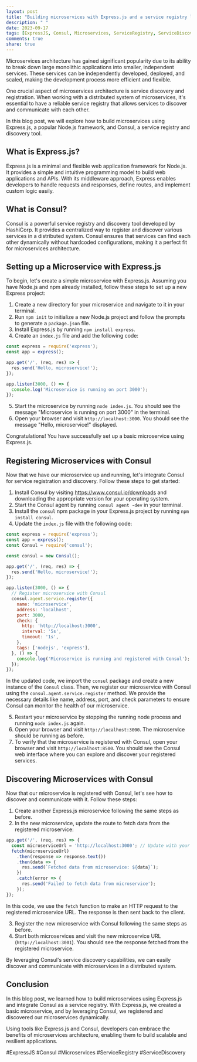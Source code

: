 ```yaml
---
layout: post
title: "Building microservices with Express.js and a service registry like Consul"
description: " "
date: 2023-09-17
tags: [ExpressJS, Consul, Microservices, ServiceRegistry, ServiceDiscovery]
comments: true
share: true
---
```


Microservices architecture has gained significant popularity due to its ability to break down large monolithic applications into smaller, independent services. These services can be independently developed, deployed, and scaled, making the development process more efficient and flexible.

One crucial aspect of microservices architecture is service discovery and registration. When working with a distributed system of microservices, it's essential to have a reliable service registry that allows services to discover and communicate with each other.

In this blog post, we will explore how to build microservices using Express.js, a popular Node.js framework, and Consul, a service registry and discovery tool.

## What is Express.js?

Express.js is a minimal and flexible web application framework for Node.js. It provides a simple and intuitive programming model to build web applications and APIs. With its middleware approach, Express enables developers to handle requests and responses, define routes, and implement custom logic easily.

## What is Consul?

Consul is a powerful service registry and discovery tool developed by HashiCorp. It provides a centralized way to register and discover various services in a distributed system. Consul ensures that services can find each other dynamically without hardcoded configurations, making it a perfect fit for microservices architecture.

## Setting up a Microservice with Express.js

To begin, let's create a simple microservice with Express.js. Assuming you have Node.js and npm already installed, follow these steps to set up a new Express project:

1. Create a new directory for your microservice and navigate to it in your terminal.
2. Run `npm init` to initialize a new Node.js project and follow the prompts to generate a `package.json` file.
3. Install Express.js by running `npm install express`.
4. Create an `index.js` file and add the following code:

```javascript
const express = require('express');
const app = express();

app.get('/', (req, res) => {
  res.send('Hello, microservice!');
});

app.listen(3000, () => {
  console.log('Microservice is running on port 3000');
});
```

5. Start the microservice by running `node index.js`. You should see the message "Microservice is running on port 3000" in the terminal.
6. Open your browser and visit `http://localhost:3000`. You should see the message "Hello, microservice!" displayed.

Congratulations! You have successfully set up a basic microservice using Express.js.

## Registering Microservices with Consul

Now that we have our microservice up and running, let's integrate Consul for service registration and discovery. Follow these steps to get started:

1. Install Consul by visiting https://www.consul.io/downloads and downloading the appropriate version for your operating system.
2. Start the Consul agent by running `consul agent -dev` in your terminal.
3. Install the `consul` npm package in your Express.js project by running `npm install consul`.
4. Update the `index.js` file with the following code:

```javascript
const express = require('express');
const app = express();
const Consul = require('consul');

const consul = new Consul();

app.get('/', (req, res) => {
  res.send('Hello, microservice!');
});

app.listen(3000, () => {
  // Register microservice with Consul
  consul.agent.service.register({
    name: 'microservice',
    address: 'localhost',
    port: 3000,
    check: {
      http: 'http://localhost:3000',
      interval: '5s',
      timeout: '1s',
    },
    tags: ['nodejs', 'express'],
  }, () => {
    console.log('Microservice is running and registered with Consul');
  });
});
```

In the updated code, we import the `consul` package and create a new instance of the `Consul` class. Then, we register our microservice with Consul using the `consul.agent.service.register` method. We provide the necessary details like name, address, port, and check parameters to ensure Consul can monitor the health of our microservice.

5. Restart your microservice by stopping the running node process and running `node index.js` again.
6. Open your browser and visit `http://localhost:3000`. The microservice should be running as before.
7. To verify that the microservice is registered with Consul, open your browser and visit `http://localhost:8500`. You should see the Consul web interface where you can explore and discover your registered services.

## Discovering Microservices with Consul

Now that our microservice is registered with Consul, let's see how to discover and communicate with it. Follow these steps:

1. Create another Express.js microservice following the same steps as before.
2. In the new microservice, update the route to fetch data from the registered microservice:

```javascript
app.get('/', (req, res) => {
  const microserviceUrl = 'http://localhost:3000'; // Update with your microservice's URL
  fetch(microserviceUrl)
    .then(response => response.text())
    .then(data => {
      res.send(`Fetched data from microservice: ${data}`);
    })
    .catch(error => {
      res.send('Failed to fetch data from microservice');
    });
});
```

In this code, we use the `fetch` function to make an HTTP request to the registered microservice URL. The response is then sent back to the client.

3. Register the new microservice with Consul following the same steps as before.
4. Start both microservices and visit the new microservice URL (`http://localhost:3001`). You should see the response fetched from the registered microservice.

By leveraging Consul's service discovery capabilities, we can easily discover and communicate with microservices in a distributed system.

## Conclusion

In this blog post, we learned how to build microservices using Express.js and integrate Consul as a service registry. With Express.js, we created a basic microservice, and by leveraging Consul, we registered and discovered our microservices dynamically.

Using tools like Express.js and Consul, developers can embrace the benefits of microservices architecture, enabling them to build scalable and resilient applications.

#ExpressJS #Consul #Microservices #ServiceRegistry #ServiceDiscovery
